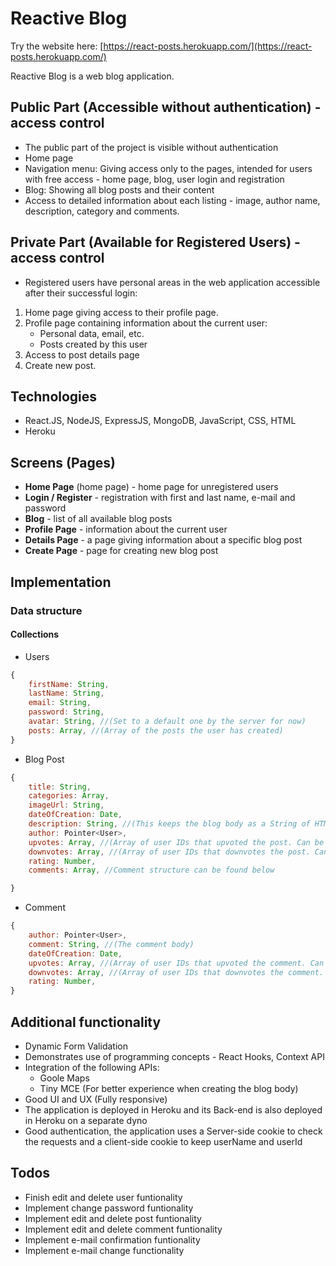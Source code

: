 # Reactive Blog

Try the website here: [https://react-posts.herokuapp.com/](https://react-posts.herokuapp.com/)

Reactive Blog is a web blog application.

## Public Part (Accessible without authentication) - access control

- The public part of the project is visible without authentication
- Home page
- Navigation menu: Giving access only to the pages, intended for users with free access - home page, blog, user login and registration
- Blog: Showing all blog posts and their content
- Access to detailed information about each listing - image, author name, description, category and comments.

## Private Part (Available for Registered Users) - access control

- Registered users have personal areas in the web application accessible after their successful login:

1. Home page giving access to their profile page.
2. Profile page containing information about the current user:
   - Personal data, email, etc.
   - Posts created by this user
3. Access to post details page
4. Create new post.

## Technologies

- React.JS, NodeJS, ExpressJS, MongoDB, JavaScript, CSS, HTML
- Heroku

## Screens (Pages)

- **Home Page** (home page) - home page for unregistered users
- **Login / Register** - registration with first and last name, e-mail and password
- **Blog** - list of all available blog posts
- **Profile Page** - information about the current user
- **Details Page** - a page giving information about a specific blog post
- **Create Page** - page for creating new blog post

## Implementation

### Data structure

#### Collections

- Users

```javascript
{
    firstName: String,
    lastName: String,
    email: String,
    password: String,
    avatar: String, //(Set to a default one by the server for now)
    posts: Array, //(Array of the posts the user has created)
}
```

- Blog Post

```javascript
{
    title: String,
    categories: Array,
    imageUrl: String,
    dateOfCreation: Date,
    description: String, //(This keeps the blog body as a String of HTML that is parsed to HTML on the Client Side)
    author: Pointer<User>,
    upvotes: Array, //(Array of user IDs that upvoted the post. Can be populated if needed with user infos without the password!)
    downvotes: Array, //(Array of user IDs that downvotes the post. Can be populated if needed with user infos without the password!)
    rating: Number,
    comments: Array, //Comment structure can be found below

}
```

- Comment

```javascript
{
    author: Pointer<User>,
    comment: String, //(The comment body)
    dateOfCreation: Date,
    upvotes: Array, //(Array of user IDs that upvoted the comment. Can be populated if needed with user infos without the password!)
    downvotes: Array, //(Array of user IDs that downvotes the comment. Can be populated if needed with user infos without the password!)
    rating: Number,
}
```

## Additional functionality

- Dynamic Form Validation
- Demonstrates use of programming concepts - React Hooks, Context API
- Integration of the following APIs:
  - Goole Maps
  - Tiny MCE (For better experience when creating the blog body)
- Good UI and UX (Fully responsive)
- The application is deployed in Heroku and its Back-end is also deployed in Heroku on a separate dyno
- Good authentication, the application uses a Server-side cookie to check the requests and a client-side cookie to keep userName and userId

## Todos

- Finish edit and delete user funtionality
- Implement change password funtionality
- Implement edit and delete post funtionality
- Implement edit and delete comment funtionality
- Implement e-mail confirmation funtionality
- Implement e-mail change functionality
